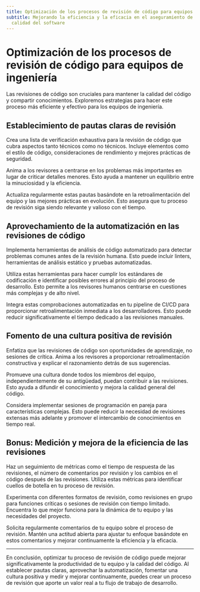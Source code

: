 ```yaml
---
title: Optimización de los procesos de revisión de código para equipos de ingeniería
subtitle: Mejorando la eficiencia y la eficacia en el aseguramiento de la
  calidad del software
---
```


# Optimización de los procesos de revisión de código para equipos de ingeniería

Las revisiones de código son cruciales para mantener la calidad del código y compartir conocimientos. Exploremos estrategias para hacer este proceso más eficiente y efectivo para los equipos de ingeniería.

## Establecimiento de pautas claras de revisión

Crea una lista de verificación exhaustiva para la revisión de código que cubra aspectos tanto técnicos como no técnicos. Incluye elementos como el estilo de código, consideraciones de rendimiento y mejores prácticas de seguridad.

Anima a los revisores a centrarse en los problemas más importantes en lugar de criticar detalles menores. Esto ayuda a mantener un equilibrio entre la minuciosidad y la eficiencia.

Actualiza regularmente estas pautas basándote en la retroalimentación del equipo y las mejores prácticas en evolución. Esto asegura que tu proceso de revisión siga siendo relevante y valioso con el tiempo.

## Aprovechamiento de la automatización en las revisiones de código

Implementa herramientas de análisis de código automatizado para detectar problemas comunes antes de la revisión humana. Esto puede incluir linters, herramientas de análisis estático y pruebas automatizadas.

Utiliza estas herramientas para hacer cumplir los estándares de codificación e identificar posibles errores al principio del proceso de desarrollo. Esto permite a los revisores humanos centrarse en cuestiones más complejas y de alto nivel.

Integra estas comprobaciones automatizadas en tu pipeline de CI/CD para proporcionar retroalimentación inmediata a los desarrolladores. Esto puede reducir significativamente el tiempo dedicado a las revisiones manuales.

## Fomento de una cultura positiva de revisión

Enfatiza que las revisiones de código son oportunidades de aprendizaje, no sesiones de crítica. Anima a los revisores a proporcionar retroalimentación constructiva y explicar el razonamiento detrás de sus sugerencias.

Promueve una cultura donde todos los miembros del equipo, independientemente de su antigüedad, puedan contribuir a las revisiones. Esto ayuda a difundir el conocimiento y mejora la calidad general del código.

Considera implementar sesiones de programación en pareja para características complejas. Esto puede reducir la necesidad de revisiones extensas más adelante y promover el intercambio de conocimientos en tiempo real.

## Bonus: Medición y mejora de la eficiencia de las revisiones

Haz un seguimiento de métricas como el tiempo de respuesta de las revisiones, el número de comentarios por revisión y los cambios en el código después de las revisiones. Utiliza estas métricas para identificar cuellos de botella en tu proceso de revisión.

Experimenta con diferentes formatos de revisión, como revisiones en grupo para funciones críticas o sesiones de revisión con tiempo limitado. Encuentra lo que mejor funciona para la dinámica de tu equipo y las necesidades del proyecto.

Solicita regularmente comentarios de tu equipo sobre el proceso de revisión. Mantén una actitud abierta para ajustar tu enfoque basándote en estos comentarios y mejorar continuamente la eficiencia y la eficacia.

---

En conclusión, optimizar tu proceso de revisión de código puede mejorar significativamente la productividad de tu equipo y la calidad del código. Al establecer pautas claras, aprovechar la automatización, fomentar una cultura positiva y medir y mejorar continuamente, puedes crear un proceso de revisión que aporte un valor real a tu flujo de trabajo de desarrollo.
